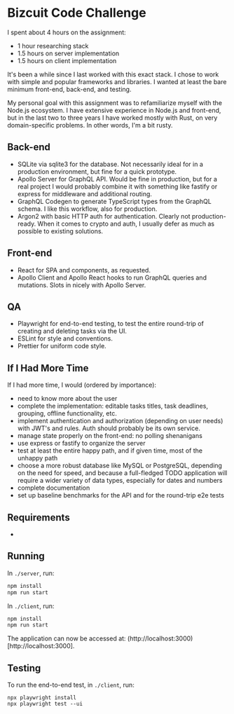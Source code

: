# Bizcuit Code Challenge

I spent about 4 hours on the assignment:
- 1 hour researching stack
- 1.5 hours on server implementation
- 1.5 hours on client implementation

It's been a while since I last worked with this exact stack. I chose to work with simple and popular frameworks and libraries. I wanted at least the bare minimum front-end, back-end, and testing.

My personal goal with this assignment was to refamiliarize myself with the Node.js ecosystem. I have extensive experience in Node.js and front-end, but in the last two to three years I have worked mostly with Rust, on very domain-specific problems. In other words, I'm a bit rusty.

## Back-end
- SQLite via sqlite3 for the database. Not necessarily ideal for in a production environment, but fine for a quick prototype.
- Apollo Server for GraphQL API. Would be fine in production, but for a real project I would probably combine it with something like fastify or express for middleware and additional routing.
- GraphQL Codegen to generate TypeScript types from the GraphQL schema. I like this workflow, also for production.
- Argon2 with basic HTTP auth for authentication. Clearly not production-ready. When it comes to crypto and auth, I usually defer as much as possible to existing solutions.

## Front-end
- React for SPA and components, as requested.
- Apollo Client and Apollo React hooks to run GraphQL queries and mutations. Slots in nicely with Apollo Server.

## QA
- Playwright for end-to-end testing, to test the entire round-trip of creating and deleting tasks via the UI.
- ESLint for style and conventions.
- Prettier for uniform code style.

## If I Had More Time
If I had more time, I would (ordered by importance):
- need to know more about the user
- complete the implementation: editable tasks titles, task deadlines, grouping, offline functionality, etc.
- implement authentication and authorization (depending on user needs) with JWT's and rules. Auth should probably be its own service.
- manage state properly on the front-end: no polling shenanigans
- use express or fastify to organize the server
- test at least the entire happy path, and if given time, most of the unhappy path
- choose a more robust database like MySQL or PostgreSQL, depending on the need for speed, and because a full-fledged TODO application will require a wider variety of data types, especially for dates and numbers
- complete documentation
- set up baseline benchmarks for the API and for the round-trip e2e tests

## Requirements
- 

## Running

In `./server`, run:

```sh
npm install
npm run start
```

In `./client`, run:

```sh
npm install
npm run start
```

The application can now be accessed at: (http://localhost:3000)[http://localhost:3000].

## Testing

To run the end-to-end test, in `./client`, run:

```
npx playwright install
npx playwright test --ui
```